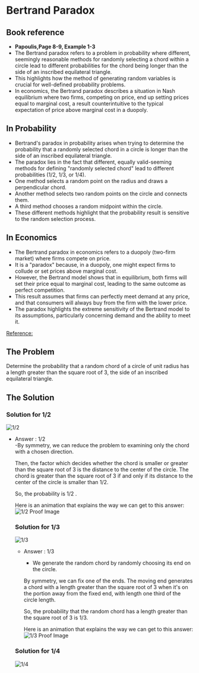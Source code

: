 # Bertrand Paradox
## Book reference 
- **Papoulis,Page 8-9, Example 1-3**
- The Bertrand paradox refers to a problem in probability where different, seemingly reasonable methods for randomly selecting a chord within a circle lead to different probabilities for the chord being longer than the side of an inscribed equilateral triangle.
- This highlights how the method of generating random variables is crucial for well-defined probability problems.
- In economics, the Bertrand paradox describes a situation in Nash equilibrium where two firms, competing on price, end up setting prices equal to marginal cost, a result counterintuitive to the typical expectation of price above marginal cost in a duopoly.

## In Probability

- Bertrand's paradox in probability arises when trying to determine the probability that a randomly selected chord in a circle is longer than the side of an inscribed equilateral triangle.
- The paradox lies in the fact that different, equally valid-seeming methods for defining "randomly selected chord" lead to different probabilities (1/2, 1/3, or 1/4).
- One method selects a random point on the radius and draws a perpendicular chord.
- Another method selects two random points on the circle and connects them.
- A third method chooses a random midpoint within the circle.
- These different methods highlight that the probability result is sensitive to the random selection process.

## In Economics

- The Bertrand paradox in economics refers to a duopoly (two-firm market) where firms compete on price.
- It is a "paradox" because, in a duopoly, one might expect firms to collude or set prices above marginal cost.
- However, the Bertrand model shows that in equilibrium, both firms will set their price equal to marginal cost, leading to the same outcome as perfect competition.
- This result assumes that firms can perfectly meet demand at any price, and that consumers will always buy from the firm with the lower price.
- The paradox highlights the extreme sensitivity of the Bertrand model to its assumptions, particularly concerning demand and the ability to meet it.

[Reference:](https://web.mit.edu/tee/www/bertrand/problem.html) <br>
## The Problem
Determine the probability that a random chord of a circle of unit radius has a length greater than the square root of 3, the side of an inscribed equilateral triangle.

## The Solution

### Solution for 1/2

![1/2](https://web.mit.edu/tee/www/bertrand/onehalf.gif)

- Answer : 1/2 <br>
    -By symmetry, we can reduce the problem to examining only the chord with a chosen direction.
    
    Then, the factor which decides whether the chord is smaller or greater than the square root of 3 is the distance to the center of the circle.
    The chord is greater than the square root of 3 if and only if its distance to the center of the circle is smaller than 1/2.
    
    So, the probability is 1/2 .
    
    Here is an animation that explains the way we can get to this answer:
     ![1/2 Proof Image](https://web.mit.edu/tee/www/bertrand/onehalfmath.gif)

  ### Solution for 1/3

  ![1/3](https://web.mit.edu/tee/www/bertrand/onethird.gif)

  - Answer : 1/3
     - We generate the random chord by randomly choosing its end on the circle.

      By symmetry, we can fix one of the ends. The moving end generates a chord with a length greater than the square root of 3 when it's on the portion away from the fixed end, with length one third of the circle length.
      
      So, the probability that the random chord has a length greater than the square root of 3 is 1/3.
      
      Here is an animation that explains the way we can get to this answer:
        ![1/3 Proof Image](https://web.mit.edu/tee/www/bertrand/onethirdmath.gif)

  ### Solution for 1/4

  ![1/4](https://web.mit.edu/tee/www/bertrand/onefourth.gif)

  


  
